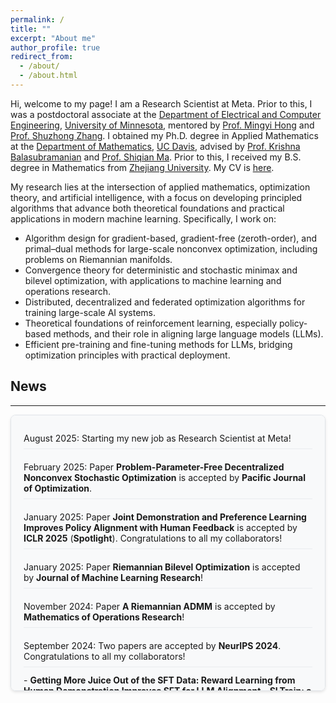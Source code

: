 ```yaml
---
permalink: /
title: ""
excerpt: "About me"
author_profile: true
redirect_from: 
  - /about/
  - /about.html
---
```


Hi, welcome to my page! I am a Research Scientist at Meta. Prior to this, I was a postdoctoral associate at the [Department of Electrical and Computer Engineering](https://cse.umn.edu/ece), [University of Minnesota](https://twin-cities.umn.edu/), mentored by [Prof. Mingyi Hong](https://people.ece.umn.edu/~mhong/mingyi.html) and [Prof. Shuzhong Zhang](https://sites.google.com/umn.edu/shuzhong-zhang). I obtained my Ph.D. degree in Applied Mathematics at the [Department of Mathematics](https://math.ucdavis.edu/), [UC Davis](https://www.ucdavis.edu/), advised by [Prof. Krishna Balasubramanian](https://sites.google.com/view/kriznakumar/) and [Prof. Shiqian Ma](https://sqma.rice.edu/). Prior to this, I received my B.S. degree in Mathematics from [Zhejiang University](http://www.zju.edu.cn/english/). My CV is [here](https://JasonJiaxiangLi.github.io/files/CV_Jiaxiang_Li.pdf).

My research lies at the intersection of applied mathematics, optimization theory, and artificial intelligence, with a focus on developing principled algorithms that advance both theoretical foundations and practical applications in modern machine learning. Specifically, I work on:
- Algorithm design for gradient-based, gradient-free (zeroth-order), and primal–dual methods for large-scale nonconvex optimization, including problems on Riemannian manifolds.
- Convergence theory for deterministic and stochastic minimax and bilevel optimization, with applications to machine learning and operations research.
- Distributed, decentralized and federated optimization algorithms for training large-scale AI systems.
- Theoretical foundations of reinforcement learning, especially policy-based methods, and their role in aligning large language models (LLMs).
- Efficient pre-training and fine-tuning methods for LLMs, bridging optimization principles with practical deployment.

## News
------

<div style="height: 400px; overflow-y: auto; border: 1px solid #e1e5e9; padding: 20px; border-radius: 8px; background-color: #f8f9fa; box-shadow: 0 2px 4px rgba(0,0,0,0.1);">
  <ul style="margin: 0; padding-left: 0; list-style: none;">
    
<li style="margin-bottom: 12px; padding: 8px 0; border-bottom: 1px solid #e9ecef;">August 2025: Starting my new job as Research Scientist at Meta!</li>

<li style="margin-bottom: 12px; padding: 8px 0; border-bottom: 1px solid #e9ecef;">February 2025: Paper <strong>Problem-Parameter-Free Decentralized Nonconvex Stochastic Optimization</strong> is accepted by <strong>Pacific Journal of Optimization</strong>.</li>

<li style="margin-bottom: 12px; padding: 8px 0; border-bottom: 1px solid #e9ecef;">January 2025: Paper <strong>Joint Demonstration and Preference Learning Improves Policy Alignment with Human Feedback</strong> is accepted by <strong>ICLR 2025</strong> (<strong>Spotlight</strong>). Congratulations to all my collaborators!</li>

<li style="margin-bottom: 12px; padding: 8px 0; border-bottom: 1px solid #e9ecef;">January 2025: Paper <strong>Riemannian Bilevel Optimization</strong> is accepted by <strong>Journal of Machine Learning Research</strong>!</li>

<li style="margin-bottom: 12px; padding: 8px 0; border-bottom: 1px solid #e9ecef;">November 2024: Paper <strong>A Riemannian ADMM</strong> is accepted by <strong>Mathematics of Operations Research</strong>!</li>

<li style="margin-bottom: 12px; padding: 8px 0; border-bottom: 1px solid #e9ecef;">September 2024: Two papers are accepted by <strong>NeurIPS 2024</strong>. Congratulations to all my collaborators!</li>
  - <strong>Getting More Juice Out of the SFT Data: Reward Learning from Human Demonstration Improves SFT for LLM Alignment</strong>
  - <strong>SLTrain: a sparse plus low-rank approach for parameter and memory efficient pretraining</strong>

<li style="margin-bottom: 12px; padding: 8px 0; border-bottom: 1px solid #e9ecef;">August 2024: I'm very happy to receive the <strong>INFORMS Computing Society Prize</strong>!</li>

<li style="margin-bottom: 12px; padding: 8px 0; border-bottom: 1px solid #e9ecef;">August 2024: Paper <strong>Zeroth-order Riemannian Averaging Stochastic Approximation Algorithms</strong> is accepted by <strong>SIAM Journal on Optimization</strong>!</li>

<li style="margin-bottom: 12px; padding: 8px 0; border-bottom: 1px solid #e9ecef;">July 2024: A new grant <strong>Bi-Level Optimization for Hierarchical Machine Learning Problems: Models, Algorithms and Applications</strong> is awarded from <strong>NSF</strong>. I'm excited to be the co-PI of this project with Prof Hong!</li>

<li style="margin-bottom: 12px; padding: 8px 0; border-bottom: 1px solid #e9ecef;">May 2024: Paper <strong>Revisiting Zeroth-Order Optimization for Memory-Efficient LLM Fine-Tuning: A Benchmark</strong> is accepted by <strong>ICML 2024</strong>. Congratulations to all my collaborators!</li>

</ul>
</div>

<div class="clustrmap" style="margin-top:30px; text-align:center;">
<script type="text/javascript" id="clustrmaps" src="//clustrmaps.com/map_v2.js?d=d2-9GfXbNZ_CT16pVbPIUgTFUp-1XfNBsc7byNJ2bas&cl=ffffff&w=a"></script>
</div>

